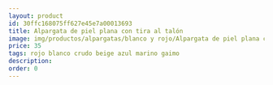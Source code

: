 ```yaml
---
layout: product
id: 30ffc168075ff627e45e7a00013693
title: Alpargata de piel plana con tira al talón
image: img/productos/alpargatas/blanco y rojo/Alpargata de piel plana con tira al talón=35 =rojo blanco crudo beige azul marino gaimo.webp
price: 35 
tags: rojo blanco crudo beige azul marino gaimo
description: 
order: 0
---
```

